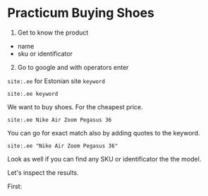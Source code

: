 # Practicum Buying Shoes

1. Get to know the product
  - name
  - sku or identificator
  
 2. Go to google and with operators enter
 
 ```site:.ee``` for Estonian site
 ```keyword```
 
 ```site:.ee keyword```

We want to buy shoes. For the cheapest price.

```site:.ee Nike Air Zoom Pegasus 36```

You can go for exact match also by adding quotes to the keyword.

```site:.ee "Nike Air Zoom Pegasus 36"```

Look as well if you can find any SKU or identificator the the model.

Let's inspect the results.

First:

